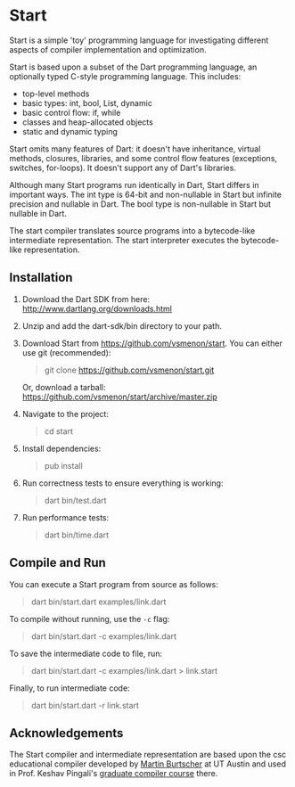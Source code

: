 Start
===================

Start is a simple 'toy' programming language for investigating different aspects of compiler implementation and optimization.

Start is based upon a subset of the Dart programming language, an optionally typed C-style programming language.  This includes:

- top-level methods
- basic types: int, bool, List, dynamic
- basic control flow: if, while
- classes and heap-allocated objects
- static and dynamic typing

Start omits many features of Dart: it doesn't have inheritance, virtual methods, closures, libraries, and some control flow features (exceptions, switches, for-loops).  It doesn't support any of Dart's libraries.

Although many Start programs run identically in Dart, Start differs in important ways.  The int type is 64-bit and non-nullable in Start but infinite precision and nullable in Dart.  The bool type is non-nullable in Start but nullable in Dart.

The start compiler translates source programs into a bytecode-like intermediate representation.  The start
interpreter executes the bytecode-like representation.

Installation
------------

1.  Download the Dart SDK from here: http://www.dartlang.org/downloads.html

2.  Unzip and add the dart-sdk/bin directory to your path.

3.  Download Start from https://github.com/vsmenon/start.  You can either use git (recommended):
  
    > git clone https://github.com/vsmenon/start.git
  
    Or, download a tarball: https://github.com/vsmenon/start/archive/master.zip

4.  Navigate to the project:
    > cd start

5.  Install dependencies:
    > pub install

6.  Run correctness tests to ensure everything is working:
    > dart bin/test.dart

7.  Run performance tests:
    > dart bin/time.dart

Compile and Run
---------------

You can execute a Start program from source as follows:
  > dart bin/start.dart examples/link.dart

To compile without running, use the `-c` flag:
  > dart bin/start.dart -c examples/link.dart

To save the intermediate code to file, run:
  > dart bin/start.dart -c examples/link.dart > link.start

Finally, to run intermediate code:
  > dart bin/start.dart -r link.start

Acknowledgements
----------------

The Start compiler and intermediate representation are based upon the csc educational compiler developed
by [Martin Burtscher](http://cs.txstate.edu/~mb92/) at UT Austin and used in Prof. Keshav Pingali's
[graduate compiler course](http://www.cs.utexas.edu/users/pingali/CS380C/2007fa/index.html) there.


